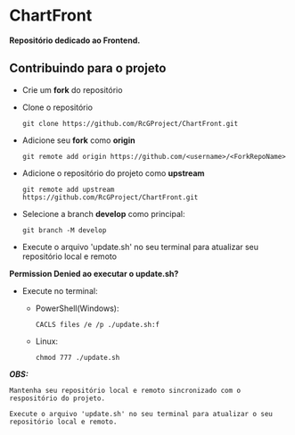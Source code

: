 # ChartFront
**Repositório dedicado ao Frontend.**

## **Contribuindo para o projeto**
  - Crie um **fork** do repositório

  - Clone o repositório

    `git clone https://github.com/RcGProject/ChartFront.git`

  - Adicione seu **fork** como **origin**

    `git remote add origin https://github.com/<username>/<ForkRepoName>`

  - Adicione o repositório do projeto como **upstream**

    `git remote add upstream https://github.com/RcGProject/ChartFront.git`

  - Selecione a branch **develop** como principal:

    `git branch -M develop`

  - Execute o arquivo 'update.sh' no seu terminal para atualizar seu repositório local e remoto


**Permission Denied ao executar o update.sh?**
  - Execute no terminal:

    - PowerShell(Windows):

        `CACLS files /e /p ./update.sh:f`

    - Linux:

        `chmod 777 ./update.sh   `




***OBS:***

    Mantenha seu repositório local e remoto sincronizado com o respositório do projeto.

    Execute o arquivo 'update.sh' no seu terminal para atualizar o seu repositório local e remoto.



